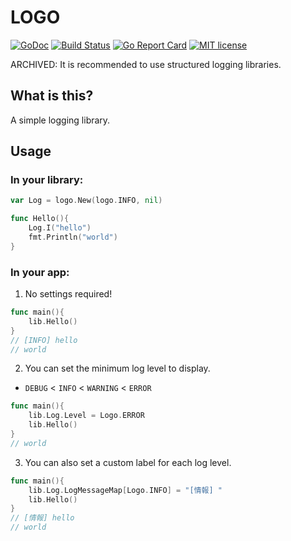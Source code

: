 # LOGO


[![GoDoc](https://godoc.org/github.com/ebiiim/logo?status.svg)](https://godoc.org/github.com/ebiiim/logo)
[![Build Status](https://travis-ci.org/ebiiim/logo.svg?branch=master)](https://travis-ci.org/ebiiim/logo)
[![Go Report Card](https://goreportcard.com/badge/github.com/ebiiim/logo)](https://goreportcard.com/report/github.com/ebiiim/logo)
[![MIT license](https://img.shields.io/badge/License-MIT-blue.svg)](https://lbesson.mit-license.org)

ARCHIVED: It is recommended to use structured logging libraries.

## What is this?

A simple logging library.

## Usage

### In your library:

```go
var Log = logo.New(logo.INFO, nil)

func Hello(){
    Log.I("hello")
    fmt.Println("world")
}
```

### In your app:

1. No settings required!

```go
func main(){
    lib.Hello()
}
// [INFO] hello
// world
```

2. You can set the minimum log level to display.

- `DEBUG` < `INFO` < `WARNING` < `ERROR`

```go
func main(){
    lib.Log.Level = Logo.ERROR
    lib.Hello()
}
// world
```

3. You can also set a custom label for each log level.

```go
func main(){
    lib.Log.LogMessageMap[Logo.INFO] = "[情報] "
    lib.Hello()
}
// [情報] hello
// world
```
